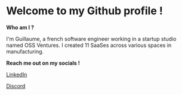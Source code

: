 # Welcome to my Github profile !

__Who am I ?__

I'm Guillaume, a french software engineer working in a startup studio named OSS Ventures. 
I created 11 SaaSes across various spaces in manufacturing.


__Reach me out on my socials !__

[LinkedIn](https://www.linkedin.com/in/prigent-guillaume/)


[Discord](https://discordapp.com/users/239036209974870017)


